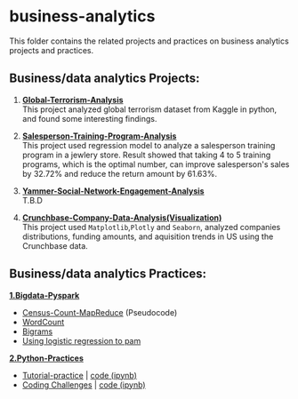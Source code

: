 # business-analytics
This folder contains the related projects and practices on
business analytics projects and practices.

## Business/data analytics Projects:

 1. [**Global-Terrorism-Analysis**](https://github.com/YuexiSC/business-and-data-analytics/tree/master/Projects/Global-Terrorism-Analysis)   
		This project analyzed global terrorism dataset from Kaggle in python, and found some interesting findings. 
 2. [**Salesperson-Training-Program-Analysis**](https://github.com/YuexiSC/business-and-data-analytics/tree/master/Projects/Salesperson-Training-Program-Analysis)  
	This project used regression model to analyze a salesperson training program in a jewlery store. Result showed that taking  4 to 5 training programs, which is the optimal number, can improve salesperson's sales by  32.72% and reduce the return amount by 61.63%.   
 3. [**Yammer-Social-Network-Engagement-Analysis**](https://github.com/YuexiSC/business-and-data-analytics/tree/master/Projects/Yammer-Engagement-Analysis)  
	T.B.D   
	
 4. [**Crunchbase-Company-Data-Analysis(Visualization)**](https://github.com/YuexiSC/data-visualization/tree/master/crunchbase_data_analysis)     
This project used `Matplotlib`,`Plotly` and `Seaborn`, analyzed companies distributions, funding amounts, and aquisition trends in US using the Crunchbase data.


	
	
## Business/data analytics Practices: 
 [**1.Bigdata-Pyspark**](https://github.com/YuexiSC/business-and-data-analytics/tree/master/Practices/Bigdata-PySpark)
	
 - [Census-Count-MapReduce](https://github.com/YuexiSC/business-and-data-analytics/tree/master/Practices/Bigdata-PySpark/Census-Count-MapReduce) (Pseudocode)
 - [WordCount](https://github.com/YuexiSC/business-and-data-analytics/tree/master/Practices/Bigdata-PySpark/Word-Count)
 - [Bigrams](https://github.com/YuexiSC/business-and-data-analytics/tree/master/Practices/Bigdata-PySpark/Bigrams)
 - [Using logistic regression to pam](https://github.com/YuexiSC/business-and-data-analytics/tree/master/Practices/Bigdata-PySpark) 
 
 [**2.Python-Practices**](https://github.com/YuexiSC/business-and-data-analytics/tree/master/Practices/Python-Practices)
  - [Tutorial-practice](https://github.com/YuexiSC/business-and-data-analytics/tree/master/Practices/Python-Practices/tutorial-practice) 
    | [code (ipynb)](https://github.com/YuexiSC/business-and-data-analytics/blob/master/Practices/Python-Practices/tutorial-practice/python-practice.ipynb)
  - [Coding Challenges](https://github.com/YuexiSC/business-and-data-analytics/tree/master/Practices/Python-Practices/coding-challenges)
  | [code (ipynb)](https://github.com/YuexiSC/business-and-data-analytics/blob/master/Practices/Python-Practices/coding-questions/coding-question.ipynb)
